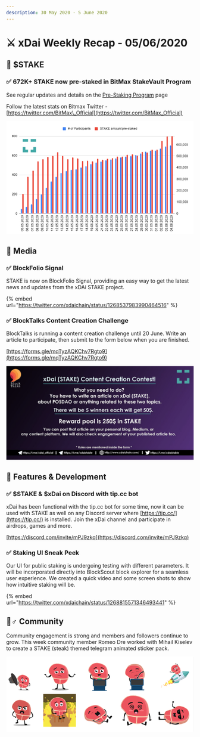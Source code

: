 ```yaml
---
description: 30 May 2020 - 5 June 2020
---
```


# ⚔️ xDai Weekly Recap - 05/06/2020

## 📡 $STAKE

### ✅ 672K+ STAKE now pre-staked in BitMax StakeVault Program 

See regular updates and details on the [Pre-Staking Program](pre-staking-program.md) page

Follow the latest stats on Bitmax Twitter - [https://twitter.com/BitMax\_Official](https://twitter.com/BitMax_Official)

![](../../../.gitbook/assets/stake-staked%20%282%29.png)

## 📰 Media

### ✅ BlockFolio Signal

STAKE is now on BlockFolio Signal, providing an easy way to get the latest news and updates from the xDAi STAKE project.

{% embed url="https://twitter.com/xdaichain/status/1268537983990464516" %}

### ✅ BlockTalks Content Creation Challenge

BlockTalks is running a content creation challenge until 20 June. Write an article to participate, then submit to the form below when you are finished.

[https://forms.gle/mqTyzAQKChv7Rgto9](https://forms.gle/mqTyzAQKChv7Rgto9)

![](../../../.gitbook/assets/content-creation.png)

## 🏢 Features & Development

### ✅ $STAKE & $xDai on Discord with tip.cc bot

xDai has been functional with the tip.cc bot for some time, now it can be used with STAKE as well on any Discord server where [https://tip.cc/](https://tip.cc/) is installed. Join the xDai channel and participate in airdrops, games and more.

[https://discord.com/invite/mPJ9zkq](https://discord.com/invite/mPJ9zkq)

### ✅ Staking UI Sneak Peek

Our UI for public staking is undergoing testing with different parameters. It will be incorporated directly into BlockScout block explorer for a seamless user experience. We created a quick video and some screen shots to show how intuitive staking will be.

{% embed url="https://twitter.com/xdaichain/status/1268815571346493441" %}

##  🦸♂ Community

Community engagement is strong and members and followers continue to grow. This week community member Romeo Dre worked with Mihail Kiselev to create a STAKE \(steak\) themed telegram animated sticker pack. 

![](../../../.gitbook/assets/stake.png)

  
  


